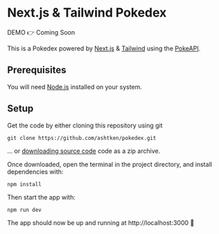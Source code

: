 # Next.js & Tailwind Pokedex

DEMO 👉 Coming Soon

This is a Pokedex powered by [Next.js](https://github.com/zeit/next.js/) & [Tailwind](https://github.com/tailwindlabs/tailwindcss) using the [PokeAPI](https://pokeapi.co/).

## Prerequisites

You will need [Node.js](https://nodejs.org) installed on your system.

## Setup

Get the code by either cloning this repository using git

```
git clone https://github.com/ashtken/pokedex.git
```

... or [downloading source code](https://github.com/ashtken/pokedex/archive/refs/heads/main.zip) code as a zip archive.

Once downloaded, open the terminal in the project directory, and install dependencies with:

```
npm install
```

Then start the app with:

```
npm run dev
```

The app should now be up and running at http://localhost:3000 🚀

